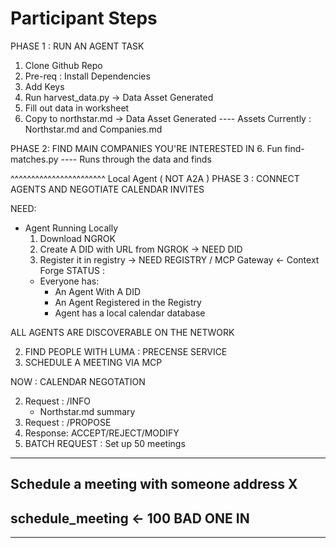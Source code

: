 # Participant Steps

PHASE 1 : RUN AN AGENT TASK

1. Clone Github Repo
2. Pre-req : Install Dependencies
3. Add Keys
4. Run harvest_data.py -> Data Asset Generated 
4. Fill out data in worksheet
5. Copy to northstar.md -> Data Asset Generated
---- Assets Currently : Northstar.md and Companies.md

PHASE 2: FIND MAIN COMPANIES YOU'RE INTERESTED IN
6. Fun find-matches.py
---- Runs through the data and finds 

^^^^^^^^^^^^^^^^^^^^^^^ Local Agent ( NOT A2A )
PHASE 3 : CONNECT AGENTS AND NEGOTIATE CALENDAR INVITES

NEED: 
 - Agent Running Locally 
   1. Download NGROK 
   2. Create A DID with URL from NGROK -> NEED DID 
   3. Register it in registry -> NEED REGISTRY / MCP Gateway <- Context Forge
   STATUS : 
     - Everyone has: 
        - An Agent With A DID
        - An Agent Registered in the Registry 
        - Agent has a local calendar database

ALL AGENTS ARE DISCOVERABLE ON THE NETWORK

2. FIND PEOPLE WITH LUMA : PRECENSE SERVICE
3. SCHEDULE A MEETING VIA MCP   

NOW : CALENDAR NEGOTATION 

2. Request : /INFO
   - Northstar.md summary 
1. Request : /PROPOSE <time>
  2. Response: ACCEPT/REJECT/MODIFY
2. BATCH REQUEST : Set up 50 meetings 

-----
Schedule a meeting with someone address X 
------
schedule_meeting <- 100
BAD ONE IN 
------






--- 